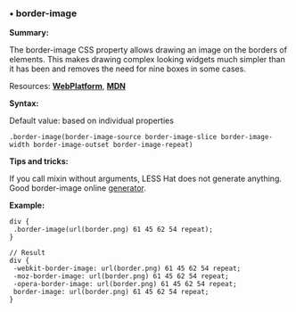 ### <a name="border-image"></a> &#8226; border-image
**Summary:**

The border-image CSS property allows drawing an image on the borders of elements. This makes drawing complex looking widgets much simpler than it has been and removes the need for nine boxes in some cases.

Resources: **[WebPlatform](http://docs.webplatform.org/wiki/css/properties/border-radius)**, **[MDN](https://developer.mozilla.org/en-US/docs/Web/CSS/border-image)**

**Syntax:**

Default value: based on individual properties

    .border-image(border-image-source border-image-slice border-image-width border-image-outset border-image-repeat)

**Tips and tricks:**

  If you call mixin without arguments, LESS Hat does not generate anything.
  Good border-image online [generator](http://border-image.com/).

**Example:**

    div {
     .border-image(url(border.png) 61 45 62 54 repeat);
    }
    
    // Result
    div {
     -webkit-border-image: url(border.png) 61 45 62 54 repeat;
     -moz-border-image: url(border.png) 61 45 62 54 repeat;
     -opera-border-image: url(border.png) 61 45 62 54 repeat;
     border-image: url(border.png) 61 45 62 54 repeat;
    } 


